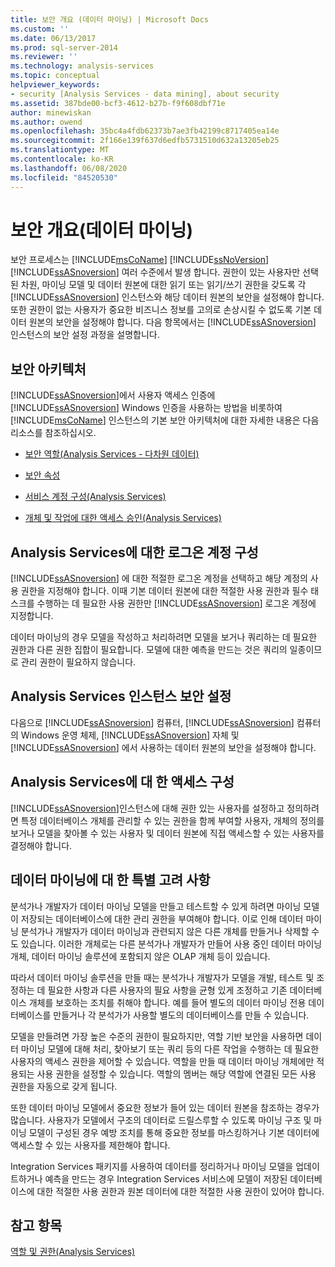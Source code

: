 ```yaml
---
title: 보안 개요 (데이터 마이닝) | Microsoft Docs
ms.custom: ''
ms.date: 06/13/2017
ms.prod: sql-server-2014
ms.reviewer: ''
ms.technology: analysis-services
ms.topic: conceptual
helpviewer_keywords:
- security [Analysis Services - data mining], about security
ms.assetid: 387bde00-bcf3-4612-b27b-f9f608dbf71e
author: minewiskan
ms.author: owend
ms.openlocfilehash: 35bc4a4fdb62373b7ae3fb42199c8717405ea14e
ms.sourcegitcommit: 2f166e139f637d6edfb5731510d632a13205eb25
ms.translationtype: MT
ms.contentlocale: ko-KR
ms.lasthandoff: 06/08/2020
ms.locfileid: "84520530"
---
```

# <a name="security-overview-data-mining"></a>보안 개요(데이터 마이닝)
  보안 프로세스는 [!INCLUDE[msCoName](../../includes/msconame-md.md)] [!INCLUDE[ssNoVersion](../../includes/ssnoversion-md.md)] [!INCLUDE[ssASnoversion](../../includes/ssasnoversion-md.md)] 여러 수준에서 발생 합니다. 권한이 있는 사용자만 선택된 차원, 마이닝 모델 및 데이터 원본에 대한 읽기 또는 읽기/쓰기 권한을 갖도록 각 [!INCLUDE[ssASnoversion](../../includes/ssasnoversion-md.md)] 인스턴스와 해당 데이터 원본의 보안을 설정해야 합니다. 또한 권한이 없는 사용자가 중요한 비즈니스 정보를 고의로 손상시킬 수 없도록 기본 데이터 원본의 보안을 설정해야 합니다. 다음 항목에서는 [!INCLUDE[ssASnoversion](../../includes/ssasnoversion-md.md)] 인스턴스의 보안 설정 과정을 설명합니다.  
  
##  <a name="security-architecture"></a><a name="bkmk_Architecture"></a>보안 아키텍처  
 [!INCLUDE[ssASnoversion](../../includes/ssasnoversion-md.md)]에서 사용자 액세스 인증에 [!INCLUDE[ssASnoversion](../../includes/ssasnoversion-md.md)] Windows 인증을 사용하는 방법을 비롯하여 [!INCLUDE[msCoName](../../includes/msconame-md.md)] 인스턴스의 기본 보안 아키텍처에 대한 자세한 내용은 다음 리소스를 참조하십시오.  
  
-   [보안 역할&#40;Analysis Services - 다차원 데이터&#41;](../multidimensional-models/olap-logical/security-roles-analysis-services-multidimensional-data.md)  
  
-   [보안 속성](../server-properties/security-properties.md)  
  
-   [서비스 계정 구성&#40;Analysis Services&#41;](../instances/configure-service-accounts-analysis-services.md)  
  
-   [개체 및 작업에 대한 액세스 승인&#40;Analysis Services&#41;](../multidimensional-models/authorizing-access-to-objects-and-operations-analysis-services.md)  
  
##  <a name="configuring-the-logon-account-for-analysis-services"></a><a name="bkmk_Logon"></a> Analysis Services에 대한 로그온 계정 구성  
 [!INCLUDE[ssASnoversion](../../includes/ssasnoversion-md.md)] 에 대한 적절한 로그온 계정을 선택하고 해당 계정의 사용 권한을 지정해야 합니다. 이때 기본 데이터 원본에 대한 적절한 사용 권한과 필수 태스크를 수행하는 데 필요한 사용 권한만 [!INCLUDE[ssASnoversion](../../includes/ssasnoversion-md.md)] 로그온 계정에 지정합니다.  
  
 데이터 마이닝의 경우 모델을 작성하고 처리하려면 모델을 보거나 쿼리하는 데 필요한 권한과 다른 권한 집합이 필요합니다. 모델에 대한 예측을 만드는 것은 쿼리의 일종이므로 관리 권한이 필요하지 않습니다.  
  
##  <a name="securing-an-analysis-services-instance"></a><a name="bkmk_Instance"></a>Analysis Services 인스턴스 보안 설정  
 다음으로 [!INCLUDE[ssASnoversion](../../includes/ssasnoversion-md.md)] 컴퓨터, [!INCLUDE[ssASnoversion](../../includes/ssasnoversion-md.md)] 컴퓨터의 Windows 운영 체제, [!INCLUDE[ssASnoversion](../../includes/ssasnoversion-md.md)] 자체 및 [!INCLUDE[ssASnoversion](../../includes/ssasnoversion-md.md)] 에서 사용하는 데이터 원본의 보안을 설정해야 합니다.  
  
##  <a name="configuring-access-to-analysis-services"></a><a name="bkmk_Access"></a>Analysis Services에 대 한 액세스 구성  
 [!INCLUDE[ssASnoversion](../../includes/ssasnoversion-md.md)]인스턴스에 대해 권한 있는 사용자를 설정하고 정의하려면 특정 데이터베이스 개체를 관리할 수 있는 권한을 함께 부여할 사용자, 개체의 정의를 보거나 모델을 찾아볼 수 있는 사용자 및 데이터 원본에 직접 액세스할 수 있는 사용자를 결정해야 합니다.  
  
##  <a name="special-considerations-for-data-mining"></a><a name="bkmk_DMspecial"></a>데이터 마이닝에 대 한 특별 고려 사항  
 분석가나 개발자가 데이터 마이닝 모델을 만들고 테스트할 수 있게 하려면 마이닝 모델이 저장되는 데이터베이스에 대한 관리 권한을 부여해야 합니다. 이로 인해 데이터 마이닝 분석가나 개발자가 데이터 마이닝과 관련되지 않은 다른 개체를 만들거나 삭제할 수도 있습니다. 이러한 개체로는 다른 분석가나 개발자가 만들어 사용 중인 데이터 마이닝 개체, 데이터 마이닝 솔루션에 포함되지 않은 OLAP 개체 등이 있습니다.  
  
 따라서 데이터 마이닝 솔루션을 만들 때는 분석가나 개발자가 모델을 개발, 테스트 및 조정하는 데 필요한 사항과 다른 사용자의 필요 사항을 균형 있게 조정하고 기존 데이터베이스 개체를 보호하는 조치를 취해야 합니다. 예를 들어 별도의 데이터 마이닝 전용 데이터베이스를 만들거나 각 분석가가 사용할 별도의 데이터베이스를 만들 수 있습니다.  
  
 모델을 만들려면 가장 높은 수준의 권한이 필요하지만, 역할 기반 보안을 사용하면 데이터 마이닝 모델에 대해 처리, 찾아보기 또는 쿼리 등의 다른 작업을 수행하는 데 필요한 사용자의 액세스 권한을 제어할 수 있습니다. 역할을 만들 때 데이터 마이닝 개체에만 적용되는 사용 권한을 설정할 수 있습니다. 역할의 멤버는 해당 역할에 연결된 모든 사용 권한을 자동으로 갖게 됩니다.  
  
 또한 데이터 마이닝 모델에서 중요한 정보가 들어 있는 데이터 원본을 참조하는 경우가 많습니다. 사용자가 모델에서 구조의 데이터로 드릴스루할 수 있도록 마이닝 구조 및 마이닝 모델이 구성된 경우 예방 조치를 통해 중요한 정보를 마스킹하거나 기본 데이터에 액세스할 수 있는 사용자를 제한해야 합니다.  
  
 Integration Services 패키지를 사용하여 데이터를 정리하거나 마이닝 모델을 업데이트하거나 예측을 만드는 경우 Integration Services 서비스에 모델이 저장된 데이터베이스에 대한 적절한 사용 권한과 원본 데이터에 대한 적절한 사용 권한이 있어야 합니다.  
  
## <a name="see-also"></a>참고 항목  
 [역할 및 권한&#40;Analysis Services&#41;](../multidimensional-models/roles-and-permissions-analysis-services.md)  
  
  
